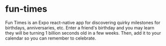 # fun-times
Fun Times is an Expo react-native app for discovering quirky milestones for birthdays, anniversaries, etc.
Enter a friend's birthday and you may learn they will be turning 1 billion seconds old in a few weeks.
Then, add it to your calendar so you can remember to celebrate.